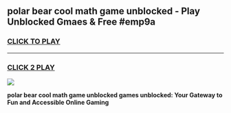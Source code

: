 
## polar bear cool math game unblocked - Play Unblocked Gmaes & Free #emp9a
<h3>
<a href="https://premium.freeplayer.one?title=polar_bear_cool_math_game_unblocked&ref=03M">CLICK TO PLAY</a></h3>
<hr>

<h3>
<a href="https://premium.freeplayer.one?title=polar_bear_cool_math_game_unblocked&ref=03M">CLICK 2 PLAY</a>
  
</h3>

<a href="https://premium.freeplayer.one?title=polar_bear_cool_math_game_unblocked&ref=03M"><img src="https://clearcache.store/games.png"></a>


**polar bear cool math game unblocked games unblocked: Your Gateway to Fun and Accessible Online Gaming**
